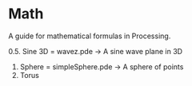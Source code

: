 # Math

A guide for mathematical formulas in Processing.

0.5. Sine 3D = wavez.pde -> A sine wave plane in 3D    
1. Sphere = simpleSphere.pde -> A sphere of points
2. Torus 
